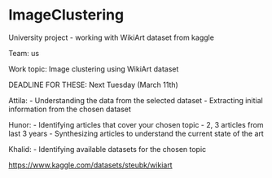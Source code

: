 # ImageClustering
University project - working with WikiArt dataset from kaggle

Team: us

Work topic: Image clustering using WikiArt dataset


DEADLINE FOR THESE: Next Tuesday (March 11th)


Attila:
    - Understanding the data from the selected dataset 
    - Extracting initial information from the chosen dataset

Hunor: 
    - Identifying articles that cover your chosen topic - 2, 3 articles from last 3 years 
    - Synthesizing articles to understand the current state of the art

Khalid:
    - Identifying available datasets for the chosen topic

https://www.kaggle.com/datasets/steubk/wikiart
